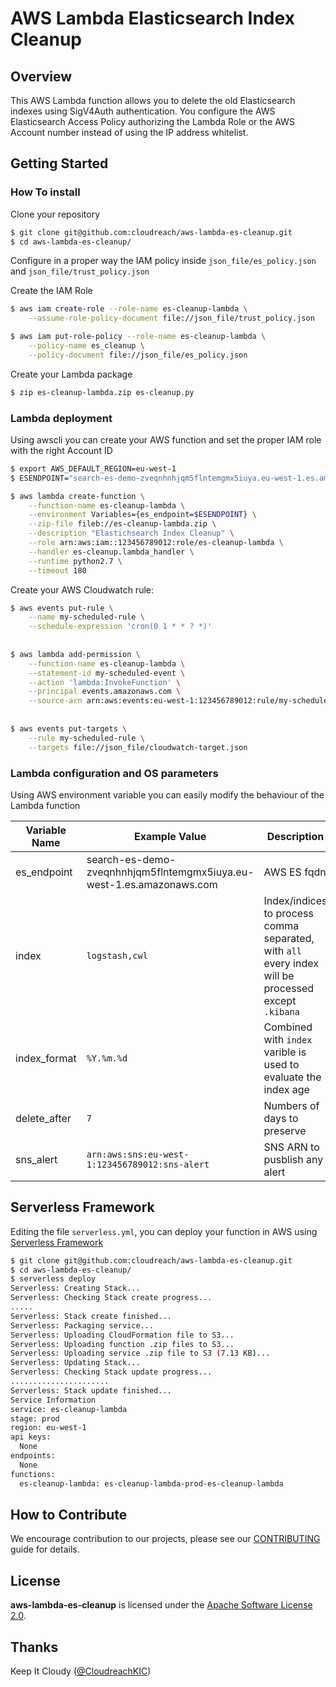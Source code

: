 # AWS Lambda Elasticsearch Index Cleanup

## Overview
This AWS Lambda function allows you to delete the old Elasticsearch indexes using SigV4Auth authentication. You configure the AWS Elasticsearch Access Policy authorizing the Lambda Role or the AWS Account number instead of using the IP address whitelist.

## Getting Started
### How To install

Clone your repository

```bash
$ git clone git@github.com:cloudreach/aws-lambda-es-cleanup.git
$ cd aws-lambda-es-cleanup/
```

Configure in a proper way the IAM policy inside `json_file/es_policy.json` and `json_file/trust_policy.json`

Create the IAM Role

```bash
$ aws iam create-role --role-name es-cleanup-lambda \
	--assume-role-policy-document file://json_file/trust_policy.json

```

```bash
$ aws iam put-role-policy --role-name es-cleanup-lambda \
    --policy-name es_cleanup \
    --policy-document file://json_file/es_policy.json
```

Create your Lambda package

```bash
$ zip es-cleanup-lambda.zip es-cleanup.py
```



### Lambda deployment
Using awscli you can create your AWS function and set the proper IAM role with the right Account ID

```bash
$ export AWS_DEFAULT_REGION=eu-west-1
$ ESENDPOINT="search-es-demo-zveqnhnhjqm5flntemgmx5iuya.eu-west-1.es.amazonaws.com" #ES endpoint

$ aws lambda create-function \
	--function-name es-cleanup-lambda \
	--environment Variables={es_endpoint=$ESENDPOINT} \
	--zip-file fileb://es-cleanup-lambda.zip \
	--description "Elastichsearch Index Cleanup" \
	--role arn:aws:iam::123456789012:role/es-cleanup-lambda \
	--handler es-cleanup.lambda_handler \
	--runtime python2.7 \
	--timeout 180
```

Create your AWS Cloudwatch rule:

```bash
$ aws events put-rule \
	--name my-scheduled-rule \
	--schedule-expression 'cron(0 1 * * ? *)'
    
    
$ aws lambda add-permission \
	--function-name es-cleanup-lambda \
	--statement-id my-scheduled-event \
	--action 'lambda:InvokeFunction' \
	--principal events.amazonaws.com \
	--source-arn arn:aws:events:eu-west-1:123456789012:rule/my-scheduled-rule    
    
    
$ aws events put-targets \
	--rule my-scheduled-rule \
	--targets file://json_file/cloudwatch-target.json
```

### Lambda configuration and OS parameters

Using AWS environment variable you can easily modify the behaviour of the Lambda function

| Variable Name | Example Value | Description | Default Value | Required | 
| --- | --- | --- | --- |  --- |
| es_endpoint | search-es-demo-zveqnhnhjqm5flntemgmx5iuya.eu-west-1.es.amazonaws.com  | AWS ES fqdn | `None` | True | 
| index |  `logstash,cwl` | Index/indices to process comma separated, with `all` every index will be processed except `.kibana` | `all` | False |
| index_format  | `%Y.%m.%d` | Combined with `index` varible is used to evaluate the index age | `%Y.%m.%d` |  False | 
| delete_after | `7` | Numbers of days to preserve | `15` |  False | 
| sns_alert | `arn:aws:sns:eu-west-1:123456789012:sns-alert` | SNS ARN to pusblish any alert | | False |

## Serverless Framework

Editing the file `serverless.yml`, you can deploy your function in AWS using [Serverless Framework](https://serverless.com/framework/docs/providers/aws/cli-reference/)

```bash
$ git clone git@github.com:cloudreach/aws-lambda-es-cleanup.git
$ cd aws-lambda-es-cleanup/
$ serverless deploy
Serverless: Creating Stack...
Serverless: Checking Stack create progress...
.....
Serverless: Stack create finished...
Serverless: Packaging service...
Serverless: Uploading CloudFormation file to S3...
Serverless: Uploading function .zip files to S3...
Serverless: Uploading service .zip file to S3 (7.13 KB)...
Serverless: Updating Stack...
Serverless: Checking Stack update progress...
......................
Serverless: Stack update finished...
Service Information
service: es-cleanup-lambda
stage: prod
region: eu-west-1
api keys:
  None
endpoints:
  None
functions:
  es-cleanup-lambda: es-cleanup-lambda-prod-es-cleanup-lambda
```

## How to Contribute

We encourage contribution to our projects, please see our [CONTRIBUTING](CONTRIBUTING.md) guide for details.


## License

**aws-lambda-es-cleanup** is licensed under the [Apache Software License 2.0](LICENSE.md).

## Thanks

Keep It Cloudy ([@CloudreachKIC](https://twitter.com/cloudreachkic))
